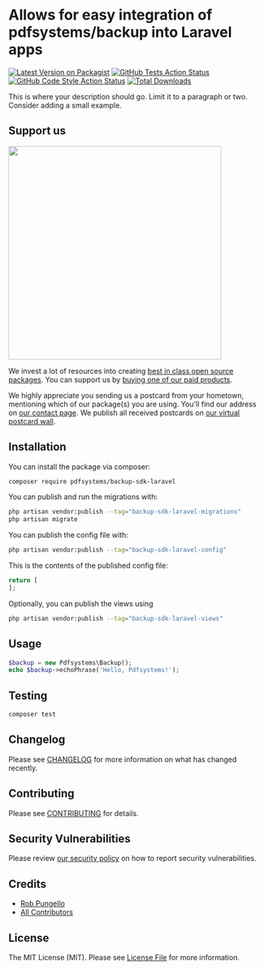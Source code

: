 # Allows for easy integration of pdfsystems/backup into Laravel apps 

[![Latest Version on Packagist](https://img.shields.io/packagist/v/pdfsystems/backup-sdk-laravel.svg?style=flat-square)](https://packagist.org/packages/pdfsystems/backup-sdk-laravel)
[![GitHub Tests Action Status](https://img.shields.io/github/actions/workflow/status/pdfsystems/backup-sdk-laravel/run-tests.yml?branch=main&label=tests&style=flat-square)](https://github.com/pdfsystems/backup-sdk-laravel/actions?query=workflow%3Arun-tests+branch%3Amain)
[![GitHub Code Style Action Status](https://img.shields.io/github/actions/workflow/status/pdfsystems/backup-sdk-laravel/fix-php-code-style-issues.yml?branch=main&label=code%20style&style=flat-square)](https://github.com/pdfsystems/backup-sdk-laravel/actions?query=workflow%3A"Fix+PHP+code+style+issues"+branch%3Amain)
[![Total Downloads](https://img.shields.io/packagist/dt/pdfsystems/backup-sdk-laravel.svg?style=flat-square)](https://packagist.org/packages/pdfsystems/backup-sdk-laravel)

This is where your description should go. Limit it to a paragraph or two. Consider adding a small example.

## Support us

[<img src="https://github-ads.s3.eu-central-1.amazonaws.com/backup-sdk-laravel.jpg?t=1" width="419px" />](https://spatie.be/github-ad-click/backup-sdk-laravel)

We invest a lot of resources into creating [best in class open source packages](https://spatie.be/open-source). You can support us by [buying one of our paid products](https://spatie.be/open-source/support-us).

We highly appreciate you sending us a postcard from your hometown, mentioning which of our package(s) you are using. You'll find our address on [our contact page](https://spatie.be/about-us). We publish all received postcards on [our virtual postcard wall](https://spatie.be/open-source/postcards).

## Installation

You can install the package via composer:

```bash
composer require pdfsystems/backup-sdk-laravel
```

You can publish and run the migrations with:

```bash
php artisan vendor:publish --tag="backup-sdk-laravel-migrations"
php artisan migrate
```

You can publish the config file with:

```bash
php artisan vendor:publish --tag="backup-sdk-laravel-config"
```

This is the contents of the published config file:

```php
return [
];
```

Optionally, you can publish the views using

```bash
php artisan vendor:publish --tag="backup-sdk-laravel-views"
```

## Usage

```php
$backup = new Pdfsystems\Backup();
echo $backup->echoPhrase('Hello, Pdfsystems!');
```

## Testing

```bash
composer test
```

## Changelog

Please see [CHANGELOG](CHANGELOG.md) for more information on what has changed recently.

## Contributing

Please see [CONTRIBUTING](CONTRIBUTING.md) for details.

## Security Vulnerabilities

Please review [our security policy](../../security/policy) on how to report security vulnerabilities.

## Credits

- [Rob Pungello](https://github.com/rpungello)
- [All Contributors](../../contributors)

## License

The MIT License (MIT). Please see [License File](LICENSE.md) for more information.
